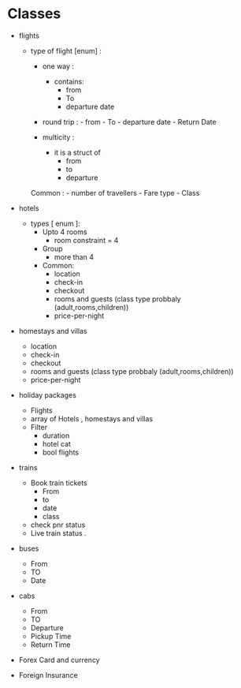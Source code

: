 # Classes 
- flights 
    - type of flight [enum] : 
        - one way :
            - contains: 
                - from 
                - To 
                - departure date

        - round trip :
                - from 
                - To 
                - departure date
                - Return Date
                
        - multicity :
            - it is a struct of 
                - from 
                - to 
                - departure 

        Common : 
             - number of travellers 
             - Fare type 
             - Class 
            
- hotels 
    - types [ enum ]: 
        - Upto 4 rooms 
            - room constraint = 4
        - Group 
            - more than 4
        - Common: 
            - location
            - check-in
            - checkout 
            - rooms and guests (class type probbaly (adult,rooms,children))
            - price-per-night
            
- homestays and villas 
    - location
    - check-in
    - checkout 
    - rooms and guests (class type probbaly (adult,rooms,children))
    - price-per-night

- holiday packages 
    - Flights 
    - array of Hotels , homestays and villas 
    - Filter 
        - duration 
        - hotel cat
        - bool flights
        
- trains
    - Book train tickets
        - From 
        - to 
        - date 
        - class 
    - check pnr status 
    - Live train status .
    
- buses
    - From 
    - TO 
    - Date

- cabs 
    - From 
    - TO 
    - Departure 
    - Pickup Time 
    - Return Time 
    
- Forex Card and currency 

- Foreign Insurance 



